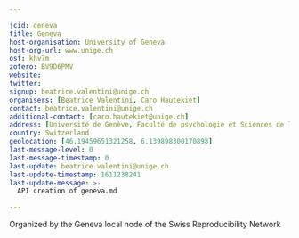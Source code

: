 ```yaml
---

jcid: geneva
title: Geneva
host-organisation: University of Geneva
host-org-url: www.unige.ch
osf: khv7m
zotero: BV9D6PMV
website: 
twitter: 
signup: beatrice.valentini@unige.ch
organisers: [Beatrice Valentini, Caro Hautekiet]
contact: beatrice.valentini@unige.ch
additional-contact: [caro.hautekiet@unige.ch]
address: [Université de Genève, Faculté de psychologie et Sciences de l'éducation, Bureau 5158, 40 Boulevard Pont d'Arve, 1205 Genève]
country: Switzerland
geolocation: [46.19459651321258, 6.139898300170898]
last-message-level: 0
last-message-timestamp: 0
last-update: beatrice.valentini@unige.ch
last-update-timestamp: 1611238241
last-update-message: >-
  API creation of geneva.md

---
```


Organized by the Geneva local node of the Swiss Reproducibility Network
